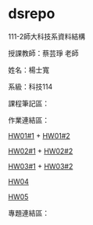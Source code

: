 # dsrepo

111-2師大科技系資料結構

授課教師：蔡芸琤 老師

姓名：楊士寬

系級：科技114

課程筆記區：

作業連結區：
<p><a href="https://youtu.be/a6e3RKH_-EQ" target="_blank">HW01#1</a> + <a href="https://youtu.be/a6e3RKH_-EQ" target="_blank">HW01#2</a></p>
<p><a href="https://youtu.be/a6e3RKH_-EQ" target="_blank">HW02#1</a> + <a href="https://youtu.be/a6e3RKH_-EQ" target="_blank">HW02#2</a></p>
<p><a href="https://youtu.be/a6e3RKH_-EQ" target="_blank">HW03#1</a> + <a href="https://youtu.be/a6e3RKH_-EQ" target="_blank">HW03#2</a></p>
<p><a href="https://youtu.be/a6e3RKH_-EQ" target="_blank">HW04</a></p>
<p><a href="https://youtu.be/a6e3RKH_-EQ" target="_blank">HW05</a></p>
專題連結區：
